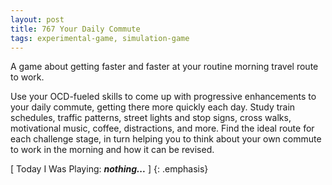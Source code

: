 ```yaml
---
layout: post
title: 767 Your Daily Commute
tags: experimental-game, simulation-game
---
```

A game about getting faster and faster at your routine morning travel route to work.

Use your OCD-fueled skills to come up with progressive enhancements to your daily commute, getting there more quickly each day.  Study train schedules, traffic patterns, street lights and stop signs, cross walks, motivational music, coffee, distractions, and more.  Find the ideal route for each challenge stage, in turn helping you to think about your own commute to work in the morning and how it can be revised.

[ Today I Was Playing: ***nothing...*** ]
{: .emphasis}